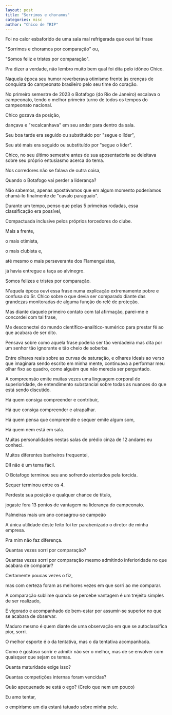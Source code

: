 ```yaml
---
layout: post
title: "Sorrimos e choramos"
categories: misc
author: "Chico de TRIP"
---
```


Foi no calor esbaforido de uma sala mal refrigerada que ouvi tal frase

"Sorrimos e choramos por comparação" ou,

"Somos feliz e tristes por comparação".

Pra dizer a verdade, não lembro muito bem qual foi dita pelo idôneo Chico.

Naquela época seu humor reverberava otimismo frente às crenças de conquista do campeonato brasileiro pelo seu time do coração.

No primeiro semestre de 2023 o Botafogo (do Rio de Janeiro) escalava o campeonato, tendo o melhor primeiro turno de todos os tempos do campeonato nacional.

Chico gozava da posição,

dançava e "recalcanhava" em seu andar para dentro da sala.

Seu boa tarde era seguido ou substituído por "segue o líder",

Seu até mais era seguido ou substituído por "segue o líder".

Chico, no seu último semestre antes de sua aposentadoria se deleitava sobre seu próprio entusiasmo acerca do tema.

Nos corredores não se falava de outra coisa,

Quando o Botafogo vai perder a liderança?

Não sabemos, apenas apostávamos que em algum momento poderíamos chamá-lo finalmente de "cavalo paraguaio". 

Durante um tempo, penso que pelas 5 primeiras rodadas, essa classificação era possível,

Compactuada inclusive pelos próprios torcedores do clube.

Mais a frente, 

o mais otimista, 

o mais clubista e,

até mesmo o mais perseverante dos Flamenguistas,

já havia entregue a taça ao alvinegro.

Somos felizes e tristes por comparação.

N'aquela época ouvi essa frase numa explicação extremamente pobre e confusa do Sr. Chico sobre o que devia ser comparado diante das grandezas monitoradas de alguma função do relé de proteção.

Mas diante daquele primeiro contato com tal afirmação, parei-me e concordei com tal frase,

Me desconectei do mundo científico-analítico-numérico para prestar fé ao que acabara de ser dito.

Pensava sobre como aquela frase poderia ser tão verdadeira mas dita por um senhor tão ignorante e tão cheio de soberba.

Entre olhares reais sobre as curvas de saturação, e olhares ideais ao verso que imaginara sendo escrito em minha mente, continuava a performar meu olhar fixo ao quadro, como alguém que não merecia ser perguntado.

A compreensão emite muitas vezes uma linguagem corporal de superioridade, de entendimento substancial sobre todas as nuances do que está sendo discutido.

Há quem consiga compreender e contribuir,

Há que consiga compreender e atrapalhar.

Há quem pensa que compreende e sequer emite algum som,

Há quem nem está em sala.

Muitas personalidades nestas salas de prédio cinza de 12 andares eu conheci.

Muitos diferentes banheiros frequentei,

DII não é um tema fácil.

O Botafogo terminou seu ano sofrendo atentados pela torcida.

Sequer terminou entre os 4.

Perdeste sua posição e qualquer chance de título,

jogaste fora 13 pontos de vantagem na liderança do campeonato.

Palmeiras mais um ano consagrou-se campeão

A única utilidade deste feito foi ter parabenizado o diretor de minha empresa.

Pra mim não faz diferença.

Quantas vezes sorri por comparação?

Quantas vezes sorri por comparação mesmo admitindo inferioridade no que acabara de comparar?

Certamente poucas vezes o fiz,

mas com certeza foram as melhores vezes em que sorri ao me comparar.

A comparação sublime quando se percebe vantagem é um trejeito simples de ser realizado,

É vigorado e acompanhado de bem-estar por assumir-se superior no que se acabara de observar.

Maduro mesmo é quem diante de uma observação em que se autoclassifica pior, sorri.

O melhor esporte é o da tentativa, mas o da tentativa acompanhada.

Como é gostoso sorrir e admitir não ser o melhor, mas de se envolver com quaisquer que sejam os temas.

Quanta maturidade exige isso?

Quantas competições internas foram vencidas?

Quão apequenado se está o ego? (Creio que nem um pouco)

Eu amo tentar, 

o empirismo um dia estará tatuado sobre minha pele.


